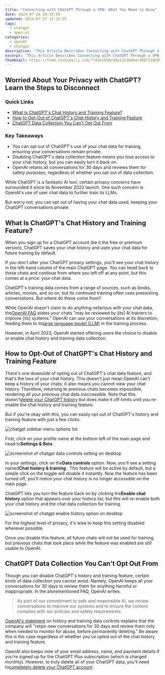 ```yaml
---
title: "Connecting with ChatGPT Through a VPN: What You Need to Know"
date: 2024-07-24 16:18:59
updated: 2024-07-27 12:32:25
tags:
  - chatgpt
  - open-ai
categories:
  - openAI
  - chatgpt
description: "This Article Describes Connecting with ChatGPT Through a VPN: What You Need to Know"
excerpt: "This Article Describes Connecting with ChatGPT Through a VPN: What You Need to Know"
thumbnail: https://thmb.techidaily.com/77d3e1b90c90a1223bd94c398f31bb9940ba742ed134b8bf4a5fe9e955fed55f.jpg
---
```


## Worried About Your Privacy with ChatGPT? Learn the Steps to Disconnect

### Quick Links

* [What Is ChatGPT's Chat History and Training Feature?](https://www.makeuseof.com/chatgpt-privacy-opt-out-data-collection/#what-is-chatgpt-39-s-chat-history-and-training-feature)
* [How to Opt-Out of ChatGPT's Chat History and Training Feature](https://www.makeuseof.com/chatgpt-privacy-opt-out-data-collection/#how-to-opt-out-of-chatgpt-39-s-chat-history-and-training-feature)
* [ChatGPT Data Collection You Can't Opt Out From](https://www.makeuseof.com/chatgpt-privacy-opt-out-data-collection/#chatgpt-data-collection-you-can-39-t-opt-out-from)

### Key Takeaways

* You can opt out of ChatGPT's use of your chat data for training, ensuring your conversations remain private.
* Disabling ChatGPT's data collection feature means you lose access to your chat history, but you can easily turn it back on.
* OpenAI retains all conversations for 30 days and reviews them for safety purposes, regardless of whether you opt out of data collection.

 While ChatGPT is a fantastic AI tool, certain privacy concerns have surrounded it since its November 2022 launch. One such concern is OpenAI's use of user chat data to further train its LLMs.

 But worry not; you can opt out of having your chat data used, keeping your ChatGPT conversations private.

## What Is ChatGPT's Chat History and Training Feature?

 When you sign up for a ChatGPT account (be it the free or premium version), ChatGPT saves your chat history and uses your chat data for future training by default.

 If you don't alter your ChatGPT privacy settings, you'll see your chat history in the left-hand column of the main ChatGPT page. You can head back to these chats and continue from where you left off at any point, but this comes at a price: your chat data.

 ChatGPT's training data comes from a range of sources, such as books, articles, movies, and so on, but its continued training often uses preexisting conversations. But where do these come from?

 While OpenAI doesn't claim to do anything nefarious with your chat data, the[OpenAI FAQ](https://help.openai.com/en/articles/6783457-what-is-chatgpt) states your chats "may be reviewed by \[its\] AI trainers to improve \[its\] systems." OpenAI can use your conversations at its discretion, feeding them to its[large language model (LLM)](https://www.makeuseof.com/what-are-large-langauge-models-how-do-they-work/) in the training process.

 However, in April 2023, OpenAI started offering users the choice to disable or enable chat history and training data collection.

## How to Opt-Out of ChatGPT's Chat History and Training Feature

 There's one downside of opting out of ChatGPT's chat data feature, and that's the loss of your chat history. This doesn't just mean OpenAI can't keep a history of your chats; it also means you cannot view your chat history. Therefore, returning to previous chats becomes impossible, rendering all your previous chat data inaccessible. Note that this doesn't[delete your ChatGPT history](https://www.makeuseof.com/how-to-delete-your-chatgpt-history/) but does make it off-limits until you re-enable the chat history and training feature.

 But if you're okay with this, you can easily opt out of ChatGPT's history and training feature with just a few clicks.

![chatgpt sidebar menu options list](https://static1.makeuseofimages.com/wordpress/wp-content/uploads/2024/02/chatgpt-sidebar-menu-options-list.png)

 First, click on your profile name at the bottom-left of the main page and head to**Settings & Beta** .

![screenshot of chatgpt data controls setting on desktop](https://static1.makeuseofimages.com/wordpress/wp-content/uploads/2024/02/gpt-data-controls.png)

 In your settings, click on the**Data controls** option. Now, you'll see a setting named**Chat history & training** . This feature will be active by default, but a simple click on the toggle will disable it instantly. Now the feature has been turned off, you'll notice your chat history is no longer accessible on the main page.

 ChatGPT lets you turn the feature back on by clicking the**Enable chat history** option that appears over your history list, but this will re-enable both your chat history and the chat data collection for training.

![screenshot of chatgpt enable history option on desktop](https://static1.makeuseofimages.com/wordpress/wp-content/uploads/2024/02/gpt-history-off.png)

 For the highest level of privacy, it's wise to keep this setting disabled wherever possible.

 Once you disable this feature, all future chats will not be used for training, but previous chats that took place while the feature was enabled are still usable to OpenAI.

## ChatGPT Data Collection You Can't Opt Out From

 Though you can disable ChatGPT's history and training feature, certain kinds of data collection you cannot avoid. Namely, OpenAI keeps all your conversations for 30 days to review them for anything harmful or inappropriate. In the aforementioned FAQ, OpenAI writes:

> As part of our commitment to safe and responsible AI, we review conversations to improve our systems and to ensure the content complies with our policies and safety requirements.

[OpenAI's statement](https://openai.com/blog/new-ways-to-manage-your-data-in-chatgpt) on history and training data controls explains that the company will "retain new conversations for 30 days and review them only when needed to monitor for abuse, before permanently deleting." Be aware this is the case regardless of whether you've opted out of the chat history and training feature.

 OpenAI also keeps note of your email address, name, and payment details if you're signed up for the ChatGPT Plus subscription (which is charged monthly). However, to truly delete all of your ChatGPT data, you'll need to[completely delete your ChatGPT account](http://www.makeuseof.com/how-to-delete-your-chatgpt-account/) .


<ins class="adsbygoogle"
     style="display:block"
     data-ad-format="autorelaxed"
     data-ad-client="ca-pub-7571918770474297"
     data-ad-slot="1223367746"></ins>



<ins class="adsbygoogle"
     style="display:block"
     data-ad-client="ca-pub-7571918770474297"
     data-ad-slot="8358498916"
     data-ad-format="auto"
     data-full-width-responsive="true"></ins>

